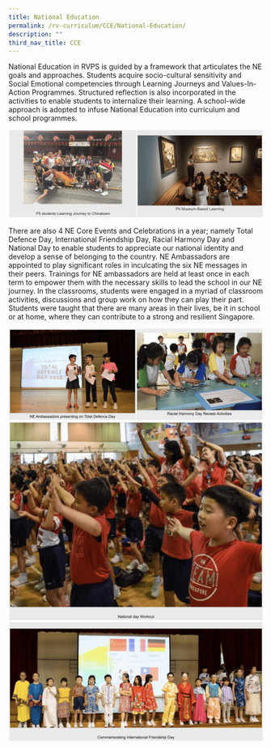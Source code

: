 ```yaml
---
title: National Education
permalink: /rv-curriculum/CCE/National-Education/
description: ""
third_nav_title: CCE
---
```

National Education in RVPS is guided by a framework that articulates the NE goals and approaches. Students acquire socio-cultural sensitivity and Social Emotional competencies through Learning Journeys and Values-In-Action Programmes. Structured reflection is also incorporated in the activities to enable students to internalize their learning. A school-wide approach is adopted to infuse National Education into curriculum and school programmes.

![](/images/RV%20Curriculum/Character%20and%20Citizenship%20Ed/National%20Education/photo_6235498026902859940_w.png)

There are also 4 NE Core Events and Celebrations in a year; namely Total Defence Day, International Friendship Day, Racial Harmony Day and National Day to enable students to appreciate our national identity and develop a sense of belonging to the country. NE Ambassadors are appointed to play significant roles in inculcating the six NE messages in their peers. Trainings for NE ambassadors are held at least once in each term to empower them with the necessary skills to lead the school in our NE journey. In the classrooms, students were engaged in a myriad of classroom activities, discussions and group work on how they can play their part. Students were taught that there are many areas in their lives, be it in school or at home, where they can contribute to a strong and resilient Singapore.

![](/images/RV%20Curriculum/Character%20and%20Citizenship%20Ed/National%20Education/photo_6235498026902859941_w.png)
![](/images/RV%20Curriculum/Character%20and%20Citizenship%20Ed/National%20Education/photo_6235498026902859942_w.png)
![](/images/RV%20Curriculum/Character%20and%20Citizenship%20Ed/National%20Education/photo_6235498026902859943_w.png)